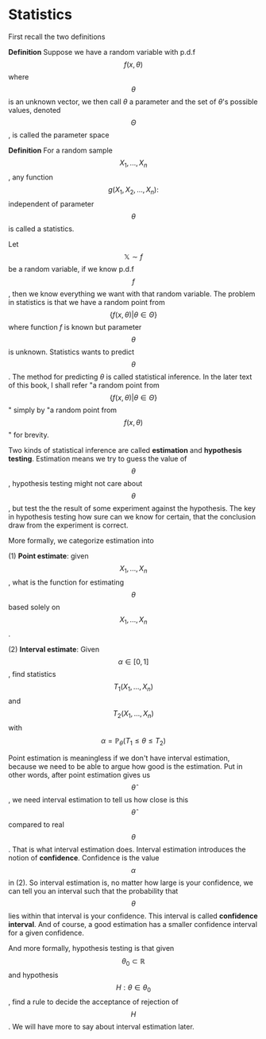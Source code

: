 # Statistics

First recall the two definitions

**Definition**
Suppose we have a random variable with p.d.f $$f(x, \theta)$$ where $$\theta$$ is an unknown vector, we then call $\theta$ a parameter and the set of $\theta$'s possible values, denoted $$\Theta$$, is called the parameter space

**Definition**
For a random sample $$X_1, ..., X_n$$, any function $$g(X_1, X_2, ..., X_n): $$ independent of parameter $$\theta$$ is called a statistics.

Let $$\mathbb{X} \sim f$$ be a random variable, if we know p.d.f $$f$$, then we know everything we want with that random variable. The problem in statistics is that we have a random point from $$\{ f(x, \theta) | \theta\in\Theta \}$$ where function $f$ is known but parameter $$\theta$$ is unknown. Statistics wants to predict $$\theta$$. The method for predicting $\theta$ is called statistical inference. In the later text of this book, I shall refer "a random point from $$\{ f(x, \theta) | \theta\in\Theta \}$$" simply by "a random point from $$f(x, \theta)$$" for brevity.

Two kinds of statistical inference are called **estimation** and **hypothesis testing**. Estimation means we try to guess the value of $$\theta$$, hypothesis testing might not care about $$\theta$$, but test the the result of some experiment against the hypothesis. The key in hypothesis testing how sure can we know for certain, that the conclusion draw from the experiment is correct.

More formally, we categorize estimation into

(1) **Point estimate**: given $$X_1, ..., X_n$$, what is the function for estimating $$\theta$$ based solely on $$X_1, ..., X_n$$.

(2) **Interval estimate**: Given $$\alpha\in[0, 1]$$, find statistics $$T_1(X_1, ..., X_n)$$ and $$T_2(X_1, ..., X_n)$$ with $$\alpha = \mathbb{P}_{\theta}( T_1 \leq \theta \leq T_2 )$$

Point estimation is meaningless if we don't have interval estimation, because we need to be able to argue how good is the estimation. Put in other words, after point estimation gives us $$\hat{\theta}$$, we need interval estimation to tell us how close is this $$\hat{\theta}$$ compared to real $$\theta$$. That is what interval estimation does. Interval estimation introduces the notion of **confidence**. Confidence is the value $$\alpha$$ in (2). So interval estimation is, no matter how large is your confidence, we can tell you an interval such that the probability that $$\theta$$ lies within that interval is your confidence. This interval is called **confidence interval**. And of course, a good estimation has a smaller confidence interval for a given confidence.

And more formally, hypothesis testing is that given $$\theta_0 \subset \mathbb{R}$$ and hypothesis $$H: \theta \in \theta_0$$, find a rule to decide the acceptance of rejection of $$H$$. We will have more to say about interval estimation later.


